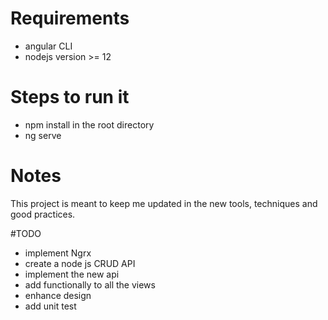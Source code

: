 # Requirements
- angular CLI
- nodejs version >= 12


# Steps to run it
- npm install in the root directory
- ng serve

# Notes
This project is meant to keep me updated in the new tools, techniques and good practices. 


#TODO
- implement Ngrx
- create a node js CRUD API
- implement the new api
- add functionally to all the views
- enhance design
- add unit test

